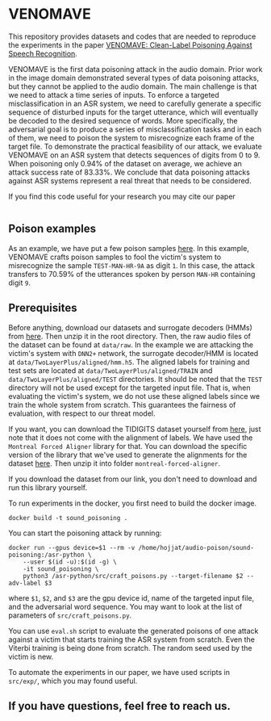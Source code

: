 # VENOMAVE
This repository provides datasets and codes that are needed to reproduce the experiments in the paper [VENOMAVE: Clean-Label Poisoning Against Speech Recognition](Here).

VENOMAVE is the first data poisoning attack in the audio domain. Prior work in the image domain demonstrated several types of data poisoning attacks, but they cannot be applied to the audio domain. The main challenge is that we need to attack a time series of inputs. To enforce a targeted misclassification in an ASR system, we need to carefully generate a specific sequence of disturbed inputs for the target utterance, which will eventually be decoded to the desired sequence of words. More specifically, the adversarial goal is to produce a series of misclassification tasks and in each of them, we need to poison the system to misrecognize each frame of the target file. To demonstrate the practical feasibility of our attack, we evaluate VENOMAVE on an ASR system that detects sequences of digits from 0 to 9. When poisoning only 0.94% of the dataset on average, we achieve an attack success rate of 83.33%. We conclude that data poisoning attacks against ASR systems represent a real threat that needs to be considered.

If you find this code useful for your research you may cite our paper
```
```

## Poison examples
As an example, we have put a few poison samples [here](https://drive.google.com/file/d/18COxPPrjoAg-VV1m-DqeVjPUo-W-c0nk/view?usp=sharing). In this example, VENOMAVE crafts poison samples to fool the victim's system to misrecognize the sample `TEST-MAN-HR-9A` as digit `1`. In this case, the attack transfers to 70.59% of the utterances spoken by person `MAN-HR` containing digit `9`.

## Prerequisites
Before anything, download our datasets and surrogate decoders (HMMs) from [here](https://drive.google.com/file/d/1_Gog5NKwfdot3fBPyxshe9igvwzRQWsI/view?usp=sharing). Then unzip it in the root directory.
Then, the raw audio files of the dataset can be found at `data/raw`. In the example we are attacking the victim's system with `DNN2+` network, the surrogate decoder/HMM is located at `data/TwoLayerPlus/aligned/hmm.h5`. The aligned labels for training and test sets are located at `data/TwoLayerPlus/aligned/TRAIN` and `data/TwoLayerPlus/aligned/TEST` directories. It should be noted that the `TEST` directory will not be used except for the targeted input file. That is, when evaluating the victim's system, we do not use these aligned labels since we train the whole system from scratch. This guarantees the fairness of evaluation, with respect to our threat model.

If you want, you can download the TIDIGITS dataset yourself from [here](https://catalog.ldc.upenn.edu/LDC93S10), just note that it does not come with the alignment of labels. We have used the `Montreal Forced Aligner` library for that. You can download the specific version of the library that we've used to generate the alignments for the dataset [here](https://drive.google.com/file/d/1J-mtUf9l0ySFEatLO-6LCiYWzt4klfcE/view?usp=sharing). Then unzip it into folder `montreal-forced-aligner`.

If you download the dataset from our link, you don't need to download and run this library yourself.

To run experiments in the docker, you first need to build the docker image.
```
docker build -t sound_poisoning .
```

You can start the poisoning attack by running:
``` 
docker run --gpus device=$1 --rm -v /home/hojjat/audio-poison/sound-poisoning:/asr-python \
	--user $(id -u):$(id -g) \
	-it sound_poisoning \
	python3 /asr-python/src/craft_poisons.py --target-filename $2 --adv-label $3
```
where `$1`, `$2`, and `$3` are the gpu device id, name of the targeted input file, and the adversarial word sequence.
You may want to look at the list of parameters of `src/craft_poisons.py`.

You can use `eval.sh` script to evaluate the generated poisons of one attack against a victim that starts training the ASR system from scratch. Even the Viterbi training is being done from scratch. The random seed used by the victim is new.

To automate the experiments in our paper, we have used scripts in `src/exp/`, which you may found useful.

##  If you have questions, feel free to reach us.
